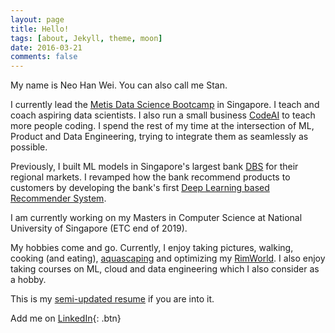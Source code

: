 ```yaml
---
layout: page
title: Hello!
tags: [about, Jekyll, theme, moon]
date: 2016-03-21
comments: false
---
```

    
My name is Neo Han Wei. You can also call me Stan.

I currently lead the [Metis Data Science Bootcamp](https://metis.kaplan.com.sg/) in Singapore. I teach and coach aspiring data scientists. I also run a small business [CodeAI](https://www.code-ai.co/) to teach more people coding. I spend the rest of my time at the intersection of ML, Product and Data Engineering, trying to integrate them as seamlessly as possible.

Previously, I built ML models in Singapore's largest bank [DBS](https://www.dbs.com.sg) for their regional markets. I revamped how the bank recommend products to customers by developing the bank's first [Deep Learning based Recommender System](https://arxiv.org/abs/1606.07792). 

I am currently working on my Masters in Computer Science at National University of Singapore (ETC end of 2019).

My hobbies come and go. Currently, I enjoy taking pictures, walking, cooking (and eating), [aquascaping](/assets/doc/aquascape.png) and optimizing my [RimWorld](https://store.steampowered.com/app/294100/RimWorld/). I also enjoy taking courses on ML, cloud and data engineering which I also consider as a hobby.

This is my [semi-updated resume](/assets/doc/resume_2019_v3.pdf) if you are into it.

Add me on  [LinkedIn](https://www.linkedin.com/in/nhanwei/){: .btn}
